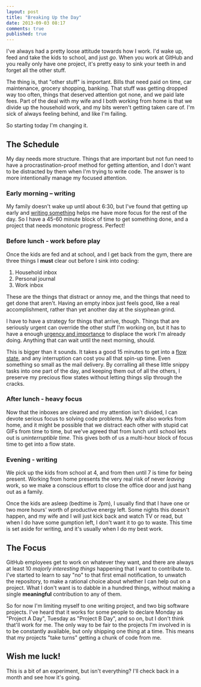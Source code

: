 ```yaml
---
layout: post
title: "Breaking Up the Day"
date: 2013-09-03 08:17
comments: true
published: true
---
```


I've always had a pretty loose attitude towards how I work.
I'd wake up, feed and take the kids to school, and just *go*.
When you work at GitHub and you really only have one project, it's pretty easy to sink your teeth in and forget all the other stuff.

The thing is, that "other stuff" is important.
Bills that need paid on time, car maintenance, grocery shopping, banking.
That stuff was getting dropped way too often, things that deserved attention got none, and we paid late fees.
Part of the deal with my wife and I both working from home is that we divide up the household work, and my bits weren't getting taken care of.
I'm sick of always feeling behind, and like I'm failing.

So starting today I'm changing it.

## The Schedule

My day needs more structure.
Things that are important but not fun need to have a procrastination-proof method for getting attention, and I don't want to be distracted by them when I'm trying to write code.
The answer is to more intentionally manage my focused attention.

### Early morning – writing

My family doesn't wake up until about 6:30, but I've found that getting up early and [writing something](/2012/10/24/the-best-part-of-waking-up/) helps me have more focus for the rest of the day.
So I have a 45-60 minute block of time to get something done, and a project that needs monotonic progress.
Perfect!

### Before lunch - work before play
Once the kids are fed and at school, and I get back from the gym, there are three things I **must** clear out before I sink into coding:

  1. Household inbox
  1. Personal journal
  1. Work inbox
  
These are the things that distract or annoy me, and the things that need to get done that aren't.
Having an empty inbox just feels good, like a real accomplishment, rather than yet another day at the sisyphean grind.

I have to have a strategy for things that arrive, though.
Things that are seriously urgent can override the other stuff I'm working on, but it has to have a enough [urgency and importance](http://www.mindtools.com/pages/article/newHTE_91.htm) to displace the work I'm already doing.
Anything that can wait until the next morning, should.

This is bigger than it sounds.
It takes a good 15 minutes to get into a [flow state](http://psygrammer.com/2011/02/10/the-flow-programming-in-ecstasy/), and any interruption can cost you all that spin-up time.
Even something so small as the mail delivery.
By corralling all these little snippy tasks into one part of the day, and keeping them out of all the others, I preserve my precious flow states without letting things slip through the cracks.

### After lunch - heavy focus
Now that the inboxes are cleared and my attention isn't divided, I can devote serious focus to solving code problems.
My wife also works from home, and it might be possible that we distract each other with stupid cat GIFs from time to time, but we've agreed that from lunch until school lets out is *uninterruptible time*.
This gives both of us a multi-hour block of focus time to get into a flow state.

### Evening - writing
We pick up the kids from school at 4, and from then until 7 is time for being present.
Working from home presents the very real risk of never *leaving* work, so we make a conscious effort to close the office door and just hang out as a family.

Once the kids are asleep (bedtime is 7pm), I usually find that I have one or two more hours' worth of productive energy left.
Some nights this doesn't happen, and my wife and I will just kick back and watch TV or read, but when I do have some gumption left, I don't want it to go to waste.
This time is set aside for writing, and it's usually when I do my best work.

## The Focus
GitHub employees get to work on whatever they want, and there are always at least 10 *majorly interesting things* happening that I want to contribute to.
I've started to learn to say "no" to that first email notification, to unwatch the repository, to make a rational choice about whether I can help out on a project.
What I don't want is to dabble in a hundred things, without making a single **meaningful** contribution to any of them.

So for now I'm limiting myself to one writing project, and two big software projects.
I've heard that it works for some people to declare Monday as "Project A Day", Tuesday as "Project B Day", and so on, but I don't think that'll work for me.
The only way to be fair to the projects I'm involved in is to be constantly available, but only shipping one thing at a time.
This means that my projects "take turns" getting a chunk of code from me.

## Wish me luck!

This is a bit of an experiment, but isn't everything?
I'll check back in a month and see how it's going.
